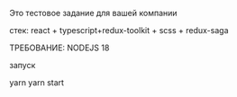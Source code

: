 Это тестовое задание для вашей компании

стек: react + typescript+redux-toolkit + scss + redux-saga

ТРЕБОВАНИЕ:
NODEJS 18

запуск

yarn
yarn start


